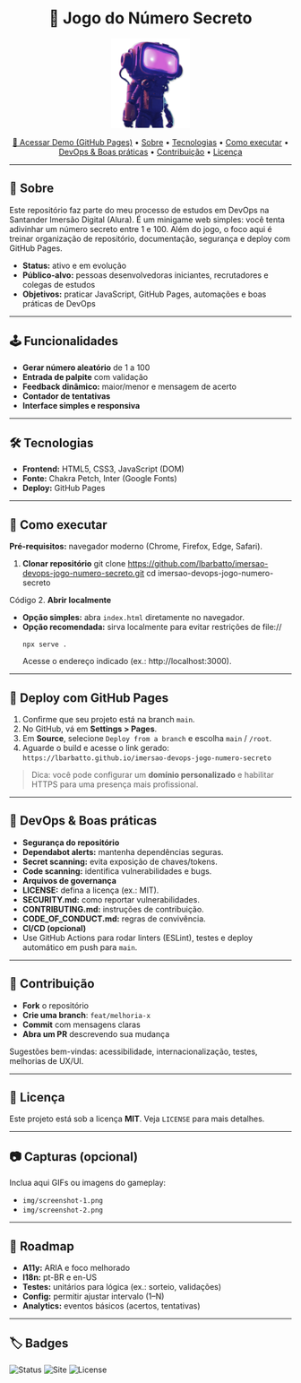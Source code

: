 <h1 align="center">🎯 Jogo do Número Secreto</h1>

<p align="center">
  <img src="./img/robot.png" alt="Robô mergulhador" width="140" />
</p>

<p align="center">
  <a href="https://lbarbatto.github.io/imersao-devops-jogo-numero-secreto/">🚀 Acessar Demo (GitHub Pages)</a> •
  <a href="#-sobre">Sobre</a> •
  <a href="#-tecnologias">Tecnologias</a> •
  <a href="#-como-executar">Como executar</a> •
  <a href="#-devops--boas-práticas">DevOps & Boas práticas</a> •
  <a href="#-contribuição">Contribuição</a> •
  <a href="#-licença">Licença</a>
</p>

---

## 📌 Sobre

Este repositório faz parte do meu processo de estudos em DevOps na Santander Imersão Digital (Alura). É um minigame web simples: você tenta adivinhar um número secreto entre 1 e 100. Além do jogo, o foco aqui é treinar organização de repositório, documentação, segurança e deploy com GitHub Pages.

- **Status:** ativo e em evolução
- **Público-alvo:** pessoas desenvolvedoras iniciantes, recrutadores e colegas de estudos
- **Objetivos:** praticar JavaScript, GitHub Pages, automações e boas práticas de DevOps

---

## 🕹️ Funcionalidades

- **Gerar número aleatório** de 1 a 100
- **Entrada de palpite** com validação
- **Feedback dinâmico:** maior/menor e mensagem de acerto
- **Contador de tentativas**
- **Interface simples e responsiva**

---

## 🛠 Tecnologias

- **Frontend:** HTML5, CSS3, JavaScript (DOM)
- **Fonte:** Chakra Petch, Inter (Google Fonts)
- **Deploy:** GitHub Pages

---

## 🧭 Como executar

**Pré-requisitos:** navegador moderno (Chrome, Firefox, Edge, Safari).

1. **Clonar repositório**
git clone https://github.com/lbarbatto/imersao-devops-jogo-numero-secreto.git cd imersao-devops-jogo-numero-secreto

Código
2. **Abrir localmente**
- **Opção simples:** abra `index.html` diretamente no navegador.
- **Opção recomendada:** sirva localmente para evitar restrições de file://
  ```
  npx serve .
  ```
  Acesse o endereço indicado (ex.: http://localhost:3000).

---

## 🚀 Deploy com GitHub Pages

1. Confirme que seu projeto está na branch `main`.
2. No GitHub, vá em **Settings > Pages**.
3. Em **Source**, selecione `Deploy from a branch` e escolha `main` / `/root`.
4. Aguarde o build e acesse o link gerado:  
`https://lbarbatto.github.io/imersao-devops-jogo-numero-secreto`

> Dica: você pode configurar um **domínio personalizado** e habilitar HTTPS para uma presença mais profissional.

---

## 🔐 DevOps & Boas práticas

- **Segurança do repositório**
- **Dependabot alerts:** mantenha dependências seguras.
- **Secret scanning:** evita exposição de chaves/tokens.
- **Code scanning:** identifica vulnerabilidades e bugs.
- **Arquivos de governança**
- **LICENSE:** defina a licença (ex.: MIT).
- **SECURITY.md:** como reportar vulnerabilidades.
- **CONTRIBUTING.md:** instruções de contribuição.
- **CODE_OF_CONDUCT.md:** regras de convivência.
- **CI/CD (opcional)**
- Use GitHub Actions para rodar linters (ESLint), testes e deploy automático em push para `main`.

---

## 🤝 Contribuição

- **Fork** o repositório
- **Crie uma branch**: `feat/melhoria-x`
- **Commit** com mensagens claras
- **Abra um PR** descrevendo sua mudança

Sugestões bem-vindas: acessibilidade, internacionalização, testes, melhorias de UX/UI.

---

## 📄 Licença

Este projeto está sob a licença **MIT**. Veja `LICENSE` para mais detalhes.

---

## 📷 Capturas (opcional)

Inclua aqui GIFs ou imagens do gameplay:
- `img/screenshot-1.png`
- `img/screenshot-2.png`

---

## 🧩 Roadmap

- **A11y:** ARIA e foco melhorado
- **I18n:** pt-BR e en-US
- **Testes:** unitários para lógica (ex.: sorteio, validações)
- **Config:** permitir ajustar intervalo (1–N)
- **Analytics:** eventos básicos (acertos, tentativas)

---

## 🏷 Badges

![Status](https://img.shields.io/badge/status-active-brightgreen)
![Site](https://img.shields.io/badge/site-GitHub%20Pages-blue)
![License](https://img.shields.io/badge/license-MIT-lightgrey)